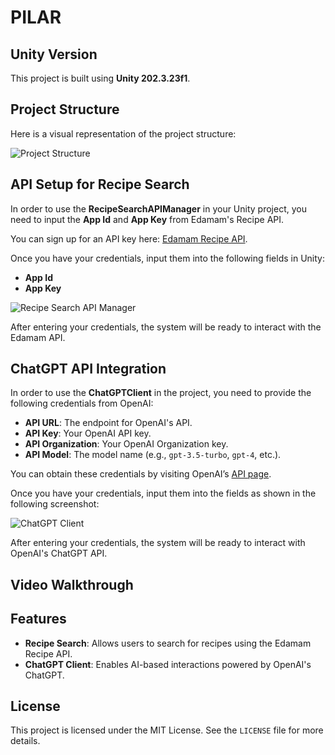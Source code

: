 # PILAR

## Unity Version
This project is built using **Unity 202.3.23f1**.

## Project Structure

Here is a visual representation of the project structure:

![Project Structure](https://github.com/dependable-cps/PILAR/blob/main/1.png)

## API Setup for Recipe Search

In order to use the **RecipeSearchAPIManager** in your Unity project, you need to input the **App Id** and **App Key** from Edamam's Recipe API.

You can sign up for an API key here: [Edamam Recipe API](https://developer.edamam.com/).

Once you have your credentials, input them into the following fields in Unity:

- **App Id**
- **App Key**

![Recipe Search API Manager](https://github.com/dependable-cps/PILAR/blob/main/2.png)

After entering your credentials, the system will be ready to interact with the Edamam API.

## ChatGPT API Integration

In order to use the **ChatGPTClient** in the project, you need to provide the following credentials from OpenAI:

- **API URL**: The endpoint for OpenAI's API.
- **API Key**: Your OpenAI API key.
- **API Organization**: Your OpenAI Organization key.
- **API Model**: The model name (e.g., `gpt-3.5-turbo`, `gpt-4`, etc.).

You can obtain these credentials by visiting OpenAI’s [API page](https://platform.openai.com/account/api-keys).

Once you have your credentials, input them into the fields as shown in the following screenshot:

![ChatGPT Client](https://github.com/dependable-cps/PILAR/blob/main/3.png)

After entering your credentials, the system will be ready to interact with OpenAI's ChatGPT API.

## Video Walkthrough


## Features
- **Recipe Search**: Allows users to search for recipes using the Edamam Recipe API.
- **ChatGPT Client**: Enables AI-based interactions powered by OpenAI's ChatGPT.

## License
This project is licensed under the MIT License. See the `LICENSE` file for more details.
